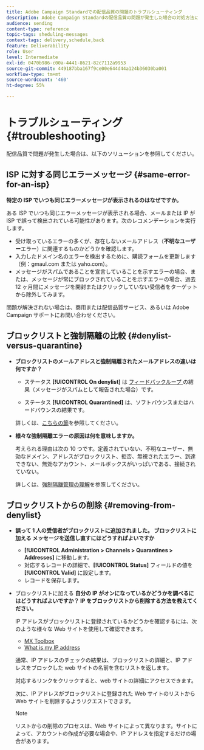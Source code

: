 ```yaml
---
title: Adobe Campaign Standardでの配信品質の問題のトラブルシューティング
description: Adobe Campaign Standardの配信品質の問題が発生した場合の対処方法について説明します。
audience: sending
content-type: reference
topic-tags: sheduling-messages
context-tags: delivery,schedule,back
feature: Deliverability
role: User
level: Intermediate
exl-id: 0470b986-c00a-4441-8621-82c7112a9953
source-git-commit: 449187bba167f9ce00e644d44a124b36030ba001
workflow-type: tm+mt
source-wordcount: '460'
ht-degree: 55%

---
```


# トラブルシューティング{#troubleshooting}

配信品質で問題が発生した場合は、以下のソリューションを参照してください。

## ISP に対する同じエラーメッセージ {#same-error-for-an-isp}

**特定の ISP でいつも同じエラーメッセージが表示されるのはなぜですか。**

ある ISP でいつも同じエラーメッセージが表示される場合、メールまたは IP が ISP で誤って検出されている可能性があります。次のレコメンデーションを実行します。

* 受け取っているエラーの多くが、存在しないメールアドレス（**不明なユーザー**&#x200B;エラー）に関連するものかどうかを確認します。
* 入力したドメイン名のエラーを検出するために、購読フォームを更新します（例：gmaul.com または yaho.com）。
* メッセージがスパムであることを宣言していることを示すエラーの場合、または、メッセージが常にブロックされていることを示すエラーの場合、過去 12 ヶ月間にメッセージを開封またはクリックしていない受信者をターゲットから除外してみます。

問題が解決されない場合は、商用または配信品質サービス、あるいは Adobe Campaign サポートにお問い合わせください。

## ブロックリストと強制隔離の比較 {#denylist-versus-quarantine}

* **ブロックリストのメールアドレスと強制隔離されたメールアドレスの違いは何ですか？**

   * ステータス **[!UICONTROL On denylist]** は [ フィードバックループ ](https://experienceleague.adobe.com/docs/deliverability-learn/deliverability-best-practice-guide/transition-process/infrastructure.html?lang=ja#feedback-loops) の結果（メッセージがスパムとして報告された場合）です。

   * ステータス **[!UICONTROL Quarantined]** は、ソフトバウンスまたはハードバウンスの結果です。

  詳しくは、[こちらの節](../../sending/using/understanding-quarantine-management.md#quarantine-vs-denylist)を参照してください。

* **様々な強制隔離エラーの原因は何を意味しますか。**

  考えられる理由は次の 10 つです。定義されていない、不明なユーザー、無効なドメイン、アドレスがブロックリスト、拒否、無視されたエラー、到達できない、無効なアカウント、メールボックスがいっぱいである、接続されていない。

  詳しくは、[強制隔離管理の理解](../../sending/using/understanding-quarantine-management.md)を参照してください。

## ブロックリストからの削除 {#removing-from-denylist}

* **誤って 1 人の受信者がブロックリストに追加されました。 ブロックリストに加える メッセージを送信し直すにはどうすればよいですか**

   * **[!UICONTROL Administration > Channels > Quarantines > Addresses]** に移動します。
   * 対応するレコードの詳細で、**[!UICONTROL Status]** フィールドの値を **[!UICONTROL Valid]** に設定します。
   * レコードを保存します。

* ブロックリストに加える **自分の IP がオンになっているかどうかを調べるにはどうすればよいですか？ IP をブロックリストから削除する方法を教えてください。**

  IP アドレスがブロックリストに登録されているかどうかを確認するには、次のような様々な Web サイトを使用して確認できます。
   * [MX Toolbox](https://mxtoolbox.com/)
   * [What is my IP address](https://whatismyipaddress.com)

  通常、IP アドレスのチェックの結果は、ブロックリストの詳細と、IP アドレスをブロックした web サイトの名前を含むリストを返します。

  対応するリンクをクリックすると、web サイトの詳細にアクセスできます。

  次に、IP アドレスがブロックリストに登録された Web サイトのリストから Web サイトを削除するようリクエストできます。

  >[!NOTE]
  >
  >リストからの削除のプロセスは、Web サイトによって異なります。サイトによって、アカウントの作成が必要な場合や、IP アドレスを指定するだけの場合があります。
